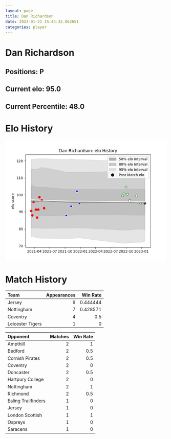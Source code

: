 ```yaml
---  
layout: page  
title: Dan Richardson  
date: 2023-01-21 15:44:32.062651  
categories: player  
---
```

# Dan Richardson

## Positions: P

## Current elo: 95.0

## Current Percentile: 48.0

# Elo History


![elo history](history_DanRichardson.png)
# Match History


| Team             |   Appearances |   Win Rate |
|:-----------------|--------------:|-----------:|
| Jersey           |             9 |   0.444444 |
| Nottingham       |             7 |   0.428571 |
| Coventry         |             4 |   0.5      |
| Leicester Tigers |             1 |   0        |

| Opponent            |   Matches |   Win Rate |
|:--------------------|----------:|-----------:|
| Ampthill            |         2 |        1   |
| Bedford             |         2 |        0.5 |
| Cornish Pirates     |         2 |        0.5 |
| Coventry            |         2 |        0   |
| Doncaster           |         2 |        0.5 |
| Hartpury College    |         2 |        0   |
| Nottingham          |         2 |        1   |
| Richmond            |         2 |        0.5 |
| Ealing Trailfinders |         1 |        0   |
| Jersey              |         1 |        0   |
| London Scottish     |         1 |        1   |
| Ospreys             |         1 |        0   |
| Saracens            |         1 |        0   |